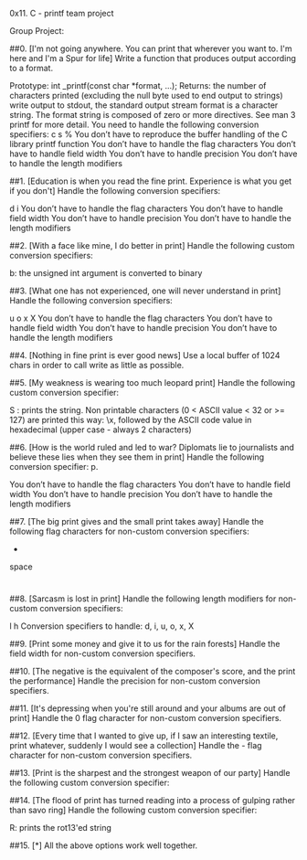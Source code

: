 0x11. C - printf team project

Group Project:

##0. [I'm not going anywhere. You can print that wherever you want to. I'm here and I'm a Spur for life]
Write a function that produces output according to a format.

Prototype: int _printf(const char *format, ...);
Returns: the number of characters printed (excluding the null byte used to end output to strings)
write output to stdout, the standard output stream
format is a character string. The format string is composed of zero or more directives. See man 3 printf for more detail. You need to handle the following conversion specifiers:
c
s
%
You don’t have to reproduce the buffer handling of the C library printf function
You don’t have to handle the flag characters
You don’t have to handle field width
You don’t have to handle precision
You don’t have to handle the length modifiers

##1. [Education is when you read the fine print. Experience is what you get if you don't]
Handle the following conversion specifiers:

d
i
You don’t have to handle the flag characters
You don’t have to handle field width
You don’t have to handle precision
You don’t have to handle the length modifiers

##2. [With a face like mine, I do better in print]
Handle the following custom conversion specifiers:

b: the unsigned int argument is converted to binary

##3. [What one has not experienced, one will never understand in print]
Handle the following conversion specifiers:

u
o
x
X
You don’t have to handle the flag characters
You don’t have to handle field width
You don’t have to handle precision
You don’t have to handle the length modifiers

##4. [Nothing in fine print is ever good news]
Use a local buffer of 1024 chars in order to call write as little as possible.

##5. [My weakness is wearing too much leopard print]
Handle the following custom conversion specifier:

S : prints the string.
Non printable characters (0 < ASCII value < 32 or >= 127) are printed this way: \x, followed by the ASCII code value in hexadecimal (upper case - always 2 characters)

##6. [How is the world ruled and led to war? Diplomats lie to journalists and believe these lies when they see them in print]
Handle the following conversion specifier: p.

You don’t have to handle the flag characters
You don’t have to handle field width
You don’t have to handle precision
You don’t have to handle the length modifiers

##7. [The big print gives and the small print takes away]
Handle the following flag characters for non-custom conversion specifiers:

+
space
#

##8. [Sarcasm is lost in print]
Handle the following length modifiers for non-custom conversion specifiers:

l
h
Conversion specifiers to handle: d, i, u, o, x, X

##9. [Print some money and give it to us for the rain forests]
Handle the field width for non-custom conversion specifiers.

##10. [The negative is the equivalent of the composer's score, and the print the performance]
Handle the precision for non-custom conversion specifiers.

##11. [It's depressing when you're still around and your albums are out of print]
Handle the 0 flag character for non-custom conversion specifiers.

##12. [Every time that I wanted to give up, if I saw an interesting textile, print whatever, suddenly I would see a collection]
Handle the - flag character for non-custom conversion specifiers.

##13. [Print is the sharpest and the strongest weapon of our party]
Handle the following custom conversion specifier:

##14. [The flood of print has turned reading into a process of gulping rather than savo ring]
Handle the following custom conversion specifier:

R: prints the rot13'ed string

##15. [*]
All the above options work well together.
